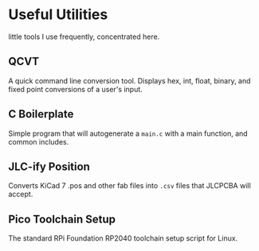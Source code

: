 # Useful Utilities
little tools I use frequently, concentrated here.
  
## QCVT
A quick command line conversion tool. Displays hex, int, float, binary, and fixed point conversions of a user's input.

## C Boilerplate
Simple program that will autogenerate a `main.c` with a main function, and common includes.
  
## JLC-ify Position
Converts KiCad 7 .pos and other fab files into `.csv` files that JLCPCBA will accept.
  
## Pico Toolchain Setup
The standard RPi Foundation RP2040 toolchain setup script for Linux.